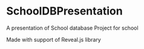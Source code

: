 # SchoolDBPresentation
A presentation of School database Project for school

Made with support of Reveal.js library
